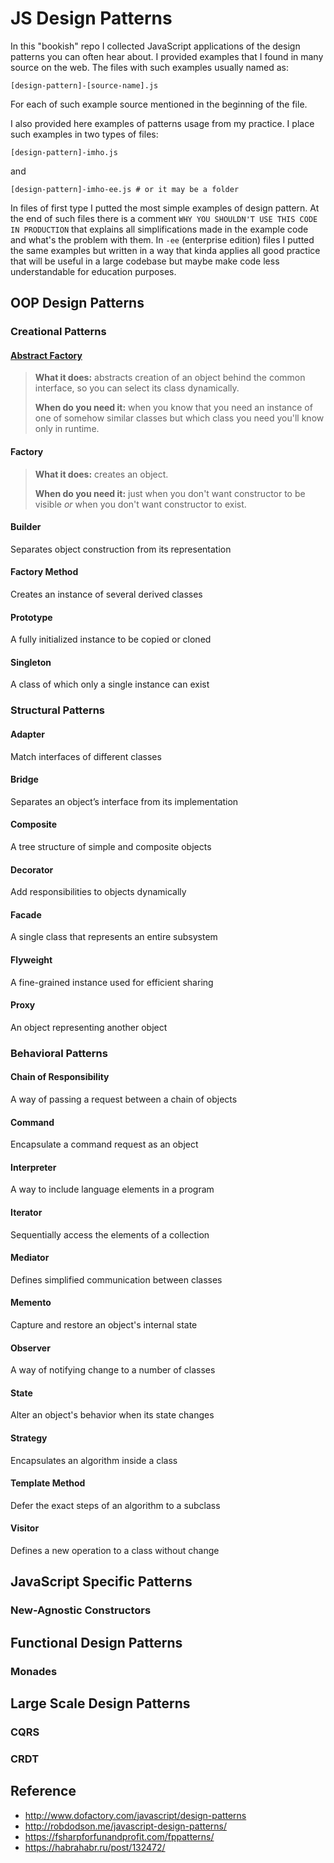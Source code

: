 # JS Design Patterns

In this "bookish" repo I collected JavaScript applications of the design patterns
you can often hear about. I provided examples that I found in many source on the web.
The files with such examples usually named as:
```
[design-pattern]-[source-name].js
```
For each of such example source mentioned in the beginning of the file.

I also provided here examples of patterns usage from my practice. I place such examples in
two types of files:
```
[design-pattern]-imho.js
```
and
```
[design-pattern]-imho-ee.js # or it may be a folder
```
In files of first type I putted the most simple examples of design pattern. At the end of
such files there is a comment `WHY YOU SHOULDN'T USE THIS CODE IN PRODUCTION` that explains
all simplifications made in the example code and what's the problem with them. In `-ee`
(enterprise edition) files I putted the same examples but written in a way that kinda
applies all good practice that will be useful in a large codebase but maybe make code less
understandable for education purposes.

## OOP Design Patterns

### Creational Patterns

#### [Abstract Factory](./examples/abstarct-factory)

> **What it does:** abstracts creation of an object behind the common interface,
> so you can select its class dynamically.
>
> **When do you need it:** when you know that you need an instance of one of
> somehow similar classes but which class you need you'll know only in runtime.

#### Factory

> **What it does:** creates an object.
>
> **When do you need it:** just when you don't want constructor to be visible
> _or_ when you don't want constructor to exist.

#### Builder
Separates object construction from its representation

#### Factory Method
Creates an instance of several derived classes

#### Prototype
A fully initialized instance to be copied or cloned

#### Singleton
A class of which only a single instance can exist

### Structural Patterns

#### Adapter
Match interfaces of different classes

#### Bridge
Separates an object’s interface from its implementation

#### Composite
A tree structure of simple and composite objects

#### Decorator
Add responsibilities to objects dynamically

#### Facade
A single class that represents an entire subsystem

#### Flyweight
A fine-grained instance used for efficient sharing

#### Proxy
An object representing another object

### Behavioral Patterns

#### Chain of Responsibility
A way of passing a request between a chain of objects

#### Command
Encapsulate a command request as an object

#### Interpreter
A way to include language elements in a program

#### Iterator
Sequentially access the elements of a collection

#### Mediator
Defines simplified communication between classes

#### Memento
Capture and restore an object's internal state

#### Observer
A way of notifying change to a number of classes

#### State
Alter an object's behavior when its state changes

#### Strategy
Encapsulates an algorithm inside a class

#### Template Method
Defer the exact steps of an algorithm to a subclass

#### Visitor
Defines a new operation to a class without change

## JavaScript Specific Patterns

### New-Agnostic Constructors

## Functional Design Patterns

### Monades

## Large Scale Design Patterns

### CQRS

### CRDT

## Reference
- http://www.dofactory.com/javascript/design-patterns
- http://robdodson.me/javascript-design-patterns/
- https://fsharpforfunandprofit.com/fppatterns/
- https://habrahabr.ru/post/132472/
